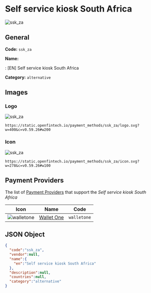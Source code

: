 
# Self service kiosk South Africa 
![ssk_za](https://static.openfintech.io/payment_methods/ssk_za/logo.svg?w=400&c=v0.59.26#w200)  

## General 
**Code:** `ssk_za` 
 
**Name:** 
 
:	[EN] Self service kiosk South Africa 
 
**Category:** `alternative` 
 

## Images 

### Logo 
![ssk_za](https://static.openfintech.io/payment_methods/ssk_za/logo.svg?w=400&c=v0.59.26#w200)  

```
https://static.openfintech.io/payment_methods/ssk_za/logo.svg?w=400&c=v0.59.26#w200
```  

### Icon 
![ssk_za](https://static.openfintech.io/payment_methods/ssk_za/icon.svg?w=278&c=v0.59.26#w100)  

```
https://static.openfintech.io/payment_methods/ssk_za/icon.svg?w=278&c=v0.59.26#w100
```  

## Payment Providers 
 
The list of [Payment Providers](/payment-providers/) that support the _Self service kiosk South Africa_ 

|Icon|Name|Code| 
|:---:|:---:|:---:| 
|![walletone](https://static.openfintech.io/payment_providers/walletone/icon.svg?w=278&c=v0.59.26#w100) |[Wallet One](/payment-providers/walletone/)|`walletone`| 
 

## JSON Object 

```json
{
  "code":"ssk_za",
  "vendor":null,
  "name":{
    "en":"Self service kiosk South Africa"
  },
  "description":null,
  "countries":null,
  "category":"alternative"
}
```  
